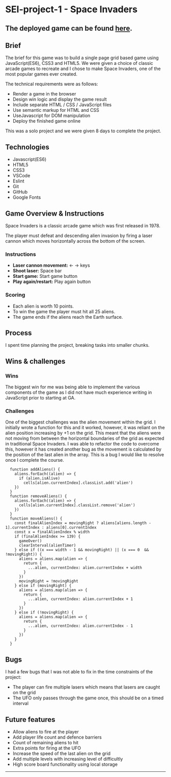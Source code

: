 # SEI-project-1 - Space Invaders

The deployed game can be found [here](https://nhurstknight.github.io/space-invaders/).
---

## Brief

The brief for this game was to build a single page grid based game using JavaScript(ES6), CSS3 and HTML5. We were given a choice of classic arcade games to recreate and I chose to make Space Invaders, one of the most popular games ever created.

The technical requirements were as follows:
- Render a game in the browser
- Design win logic and display the game result
- Include separate HTML / CSS / JavaScript files
- Use semantic markup for HTML and CSS
- UseJavascript for DOM manipulation
- Deploy the finished game online

This was a solo project and we were given 8 days to complete the project.

## Technologies 
- Javascript(ES6)
- HTML5
- CSS3
- VSCode
- Eslint
- Git
- GitHub
- Google Fonts

## Game Overview & Instructions
Space Invaders is a classic arcade game which was first released in 1978. 

The player must defeat and descending alien invasion by firing a laser cannon which moves horizontally across the bottom of the screen. 

### Instructions
- **Laser cannon movement:** ← → keys
- **Shoot laser:** Space bar
- **Start game:** Start game button 
- **Play again/restart:** Play again button

### Scoring
- Each alien is worth 10 points.
- To win the game the player must hit all 25 aliens. 
- The game ends if the aliens reach the Earth surface.

## Process
I spent time planning the project, breaking tasks into smaller chunks.

## Wins & challenges
### Wins
The biggest win for me was being able to implement the various components of the game as I did not have much experience writing in JavaScript prior to starting at GA.

### Challenges
One of the biggest challenges was the alien movement within the grid.  I initially wrote a function for this and it worked, however, it was reliant on the alien position increasing by +1 on the grid. This meant that the aliens were not moving from between the horizontal boundaries of the grid as expected in traditional Space Invaders. I was able to refactor the code to overcome this, however it has created another bug as the movement is calculated by the position of the last alien in the array. This is a bug I would like to resolve once I complete the course. 

```
  function addAliens() {
    aliens.forEach((alien) => {
      if (alien.isAlive)
        cells[alien.currentIndex].classList.add('alien')
    })
  }
  function removeAliens() {
    aliens.forEach((alien) => {
      cells[alien.currentIndex].classList.remove('alien')
    })
  }
  function moveAliens() {
    const finalAlienIndex = movingRight ? aliens[aliens.length - 1].currentIndex : aliens[0].currentIndex
    const x = finalAlienIndex % width 
    if (finalAlienIndex >= 139) {
      gameOver()
      clearInterval(alienTimer)
    } else if ((x === width - 1 && movingRight) || (x === 0  && !movingRight)) { 
      aliens = aliens.map(alien => {
        return {
          ...alien, currentIndex: alien.currentIndex + width
        }
      })
      movingRight = !movingRight
    } else if (movingRight) {
      aliens = aliens.map(alien => {
        return {
          ...alien, currentIndex: alien.currentIndex + 1
        }
      })
    } else if (!movingRight) { 
      aliens = aliens.map(alien => {
        return {
          ...alien, currentIndex: alien.currentIndex - 1
        }
      })
    } 
  }

```

## Bugs
I had a few bugs that I was not able to fix in the time constraints of the project:
- The player can fire multiple lasers which means that lasers are caught on the grid
- The UFO only passes through the game once, this should be on a timed interval

## Future features
- Allow aliens to fire at the player
- Add player life count and defence barriers
- Count of remaining aliens to hit
- Extra points for firing at the UFO
- Increase the speed of the last alien on the grid
- Add multiple levels with increasing level of difficultly
- High score board functionality using local storage
---
